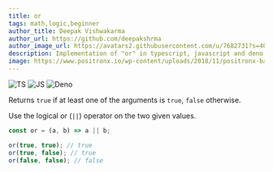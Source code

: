 ```yaml
---
title: or
tags: math,logic,beginner
author_title: Deepak Vishwakarma
author_url: https://github.com/deepakshrma
author_image_url: https://avatars2.githubusercontent.com/u/7682731?s=400
description: Implementation of "or" in typescript, javascript and deno.
image: https://www.positronx.io/wp-content/uploads/2018/11/positronx-banner-1152-1.jpg
---
```


![TS](https://img.shields.io/badge/supports-typescript-blue.svg?style=flat-square)
![JS](https://img.shields.io/badge/supports-javascript-yellow.svg?style=flat-square)
![Deno](https://img.shields.io/badge/supports-deno-green.svg?style=flat-square)

Returns `true` if at least one of the arguments is `true`, `false` otherwise.

Use the logical or (`||`) operator on the two given values.

```ts title="typescript"
const or = (a, b) => a || b;
```

```ts title="typescript"
or(true, true); // true
or(true, false); // true
or(false, false); // false
```
